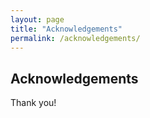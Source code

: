 ```yaml
---
layout: page
title: "Acknowledgements"
permalink: /acknowledgements/
---
```


## Acknowledgements

Thank you!
